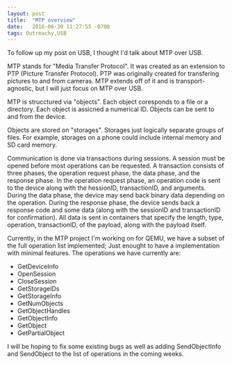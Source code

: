 ```yaml
---
layout: post
title:  "MTP overview"
date:   2016-06-30 11:27:55 -0700
tags: Outreachy,USB
---
```


To follow up my post on USB, I thought I'd talk about MTP over USB.

MTP stands for "Media Transfer Protocol". It was created as an extension to PTP (Picture Transfer Protocol).
PTP was originally created for transfering pictures to and from cameras. MTP extends off of it and is
transport-agnostic, but I will just focus on MTP over USB.

MTP is strucctured via "objects". Each object coresponds to a file or a directory. Each object is assicned a
numerical ID. Objects can be sent to and from the device.

Objects are stored on "storages". Storages just logically separate groups of files. For
example, storages on a phone could include internal memory and SD card memory.

Communication is done via transactions during sessions. A session must be opened before most operations can
be requested. A transaction consists of three phases, the operation request phase,
the data phase, and the response phase. In the operation request phase, an operation code is sent to the device along with
the hessionID, transactionID, and arguments. During the data phase, the device may send back binary data
depending on the operation. During the response
phase, the device sends back a response code and some data (along with the sessionID and transactionID for confirmation).
All data is sent in containers that specify the length, type, operation, transactionID, of the payload, along with the payload
itself.

Currently, in the MTP project I'm working on for QEMU, we have a subset of the full operation list implemented;
Just enought to have a implementation with minimal features. The operations we have currently are:

* GetDeviceInfo
* OpenSession
* CloseSession
* GetStorageIDs
* GetStorageInfo
* GetNumObjects
* GetObjectHandles
* GetObjectInfo
* GetObject
* GetPartialObject

I will be hoping to fix some existing bugs as well as adding SendObjectInfo and SendObject to the list of operations in the coming weeks.
